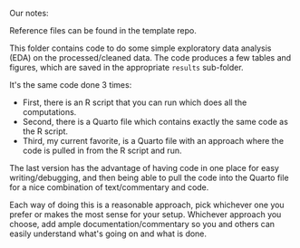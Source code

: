 
Our notes: 

Reference files can be found in the template repo. 

This folder contains code to do some simple exploratory data analysis (EDA) on the processed/cleaned data.
The code produces a few tables and figures, which are saved in the appropriate `results` sub-folder.

It's the same code done 3 times:

* First, there is an R script that you can run which does all the computations.
* Second, there is a Quarto file which contains exactly the same code as the R script.
* Third, my current favorite, is a Quarto file with an approach where the code is pulled in from the R script and run.

The last version has the advantage of having code in one place for easy writing/debugging, and then being able to pull the code into the Quarto file for a nice combination of text/commentary and code.

Each way of doing this is a reasonable approach, pick whichever one you prefer or makes the most sense for your setup. Whichever approach you choose, add ample documentation/commentary so you and others can easily understand what's going on and what is done.
